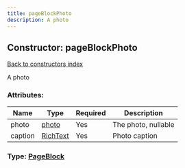 ```yaml
---
title: pageBlockPhoto
description: A photo
---
```

## Constructor: pageBlockPhoto  
[Back to constructors index](index.md)



A photo

### Attributes:

| Name     |    Type       | Required | Description |
|----------|---------------|----------|-------------|
|photo|[photo](../constructors/photo.md) | Yes|The photo, nullable|
|caption|[RichText](../types/RichText.md) | Yes|Photo caption|



### Type: [PageBlock](../types/PageBlock.md)


